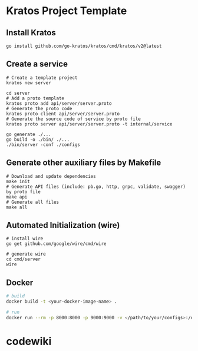 # Kratos Project Template

## Install Kratos
```
go install github.com/go-kratos/kratos/cmd/kratos/v2@latest
```
## Create a service
```
# Create a template project
kratos new server

cd server
# Add a proto template
kratos proto add api/server/server.proto
# Generate the proto code
kratos proto client api/server/server.proto
# Generate the source code of service by proto file
kratos proto server api/server/server.proto -t internal/service

go generate ./...
go build -o ./bin/ ./...
./bin/server -conf ./configs
```
## Generate other auxiliary files by Makefile
```
# Download and update dependencies
make init
# Generate API files (include: pb.go, http, grpc, validate, swagger) by proto file
make api
# Generate all files
make all
```
## Automated Initialization (wire)
```
# install wire
go get github.com/google/wire/cmd/wire

# generate wire
cd cmd/server
wire
```

## Docker
```bash
# build
docker build -t <your-docker-image-name> .

# run
docker run --rm -p 8000:8000 -p 9000:9000 -v </path/to/your/configs>:/data/conf <your-docker-image-name>
```


# codewiki